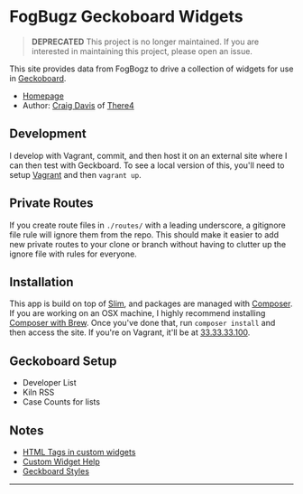 # FogBugz Geckoboard Widgets

> **DEPRECATED** This project is no longer maintained. If you are interested in maintaining this project, please open an issue.

This site provides data from FogBogz to drive a collection of widgets for use
in [Geckoboard][geckboard].


* [Homepage][home]
* Author: [Craig Davis][author] of [There4][there4]


## Development

I develop with Vagrant, commit, and then host it on an external site where I can
then test with Geckboard. To see a local version of this, you'll need to setup
[Vagrant][vagrant] and then `vagrant up`.

## Private Routes

If you create route files in `./routes/` with a leading underscore, a gitignore
file rule will ignore them from the repo. This should make it easier to add new
private routes to your clone or branch without having to clutter up the ignore
file with rules for everyone.

## Installation

This app is build on top of [Slim][slim], and packages are managed with
[Composer][composer]. If you are working on an OSX machine, I highly recommend
installing [Composer with Brew][brew]. Once you've done that, run
`composer install` and then access the site. If you're on Vagrant, it'll be at
[33.33.33.100](http://33.33.33.100).

## Geckoboard Setup

* Developer List
* Kiln RSS
* Case Counts for lists

## Notes

* [HTML Tags in custom widgets](http://support.geckoboard.com/entries/20124937-html-tags-allowed-in-the-custom-text-widget)
* [Custom Widget Help](http://docs.geckoboard.com/custom-widgets/beginners-guide.html)
* [Geckboard Styles](https://insight.geckoboard.com/css/dashboard.css)

[author]: mailto:craig@there4development.com
[there4]: http://there4development.com/#home
[home]: https://github.com/there4/fogbugz-geckoboard
[geckboard]: http://www.geckoboard.com/
[composer]: https://github.com/composer/composer
[brew]: https://github.com/composer/composer#global-installation-of-composer-via-homebrew
[slim]: http://www.slimframework.com/
[vagrant]: http://vagrantup.com/v1/docs/getting-started/index.html

***
